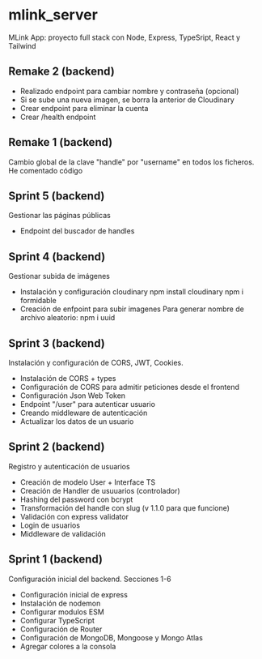 # mlink_server

MLink App: proyecto full stack con Node, Express, TypeSript, React y Tailwind

## Remake 2 (backend)

* Realizado endpoint para cambiar nombre y contraseña (opcional)
* Si se sube una nueva imagen, se borra la anterior de Cloudinary
* Crear endpoint para eliminar la cuenta
* Crear /health endpoint

## Remake 1 (backend)

Cambio global de la clave "handle" por "username" en todos los ficheros.
He comentado código

## Sprint 5 (backend)

Gestionar las páginas públicas

* Endpoint del buscador de handles

## Sprint 4 (backend)

Gestionar subida de imágenes

* Instalación y configuración cloudinary
npm install cloudinary
npm i formidable
* Creación de enfpoint para subir imagenes
Para generar nombre de archivo aleatorio: npm i uuid


## Sprint 3 (backend)

Instalación y configuración de CORS, JWT, Cookies.

* Instalación de CORS + types
* Configuración de CORS para admitir peticiones desde el frontend
* Configuración Json Web Token
* Endpoint "/user" para autenticar usuario
* Creando middleware de autenticación
* Actualizar los datos de un usuario

## Sprint 2 (backend)

Registro y autenticación de usuarios

* Creación de modelo User + Interface TS
* Creación de Handler de usuuarios (controlador)
* Hashing del password con bcrypt
* Transformación del handle con slug (v 1.1.0 para que funcione)
* Validación con express validator
* Login de usuarios
* Middleware de validación


## Sprint 1 (backend)

Configuración inicial del backend.
Secciones 1-6

* Configuración inicial de express
* Instalación de nodemon
* Configurar modulos ESM
* Configurar TypeScript
* Configuración de Router
* Configuración de MongoDB, Mongoose y Mongo Atlas
* Agregar colores a la consola
